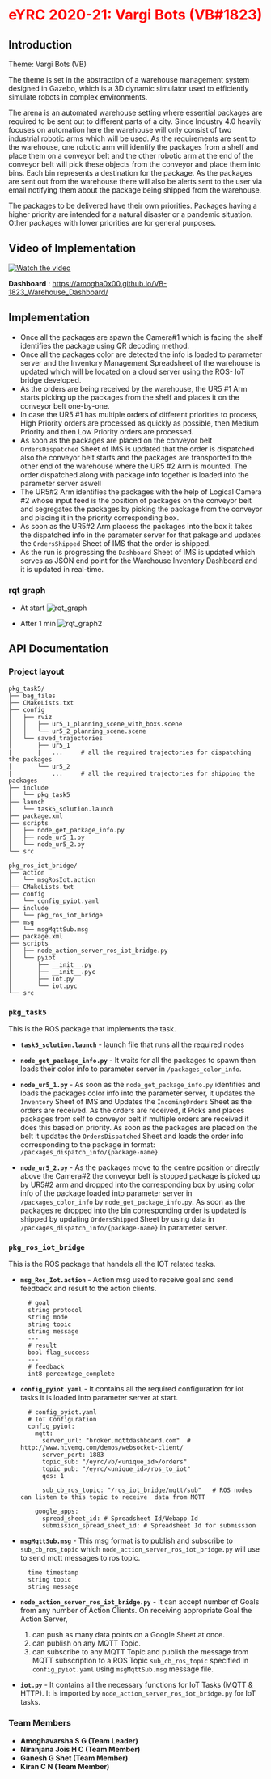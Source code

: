 <h1 style="color: red"> <strong>eYRC 2020-21: Vargi Bots (VB#1823) </strong></h1>

## **Introduction**

Theme: Vargi Bots (VB)

The theme is set in the abstraction of a warehouse management system designed in Gazebo, which is a 3D dynamic simulator used to efficiently simulate robots in complex environments.

The arena is an automated warehouse setting where essential packages are required to be sent out to different parts of a city. Since Industry 4.0 heavily focuses on automation here the warehouse will only consist of two industrial robotic arms which will be used. As the requirements are sent to the warehouse, one robotic arm will identify the packages from a shelf and place them on a conveyor belt and the other robotic arm at the end of the conveyor belt will pick these objects from the conveyor and place them into bins. Each bin represents a destination for the package. As the packages are sent out from the warehouse there will also be alerts sent to the user via email notifying them about the package being shipped from the warehouse.

The packages to be delivered have their own priorities. Packages having a higher priority are intended for a natural disaster or a pandemic situation. Other packages with lower priorities are for general purposes.

## **Video of Implementation**

[![Watch the video](https://img.youtube.com/vi/BlTF1MuH6QU/maxresdefault.jpg)](https://youtu.be/BlTF1MuH6QU)

**Dashboard** : https://amogha0x00.github.io/VB-1823_Warehouse_Dashboard/
## **Implementation**

* Once all the packages are spawn the Camera#1 which is facing the shelf identifies the package using QR decoding method.
* Once all the packages color are detected the info is loaded to parameter server and the Inventory Management Spreadsheet of the warehouse is updated 
  which will be located on a cloud server using the ROS- IoT bridge developed.
* As the orders are being received by the warehouse, the UR5 #1 Arm starts picking up the packages from the shelf and places it on the conveyor belt one-by-one.
* In case the UR5 #1 has multiple orders of different priorities to process, High Priority orders are processed as quickly as possible,
  then Medium Priority and then Low Priority orders are processed.
* As soon as the packages are placed on the conveyor belt `OrdersDispatched` Sheet of IMS is updated that the order is dispatched also the conveyor belt starts
  and the packages are transported to the other end of the warehouse where the UR5 #2 Arm is mounted. The order dispatched along with package info together is
  loaded into the parameter server aswell
* The UR5#2 Arm identifies the packages with the help of Logical Camera #2 whose input feed is the position of packages on the conveyor belt and segregates the packages
  by picking the package from the conveyor and placing it in the priority corresponding box. 
* As soon as the UR5#2 Arm placess the packages into the box it takes the dispatched info in the parameter server for that pakage and updates the `OrdersShipped` Sheet
  of IMS that the order is shipped.
* As the run is progressing the `Dashboard` Sheet of IMS is updated which serves as JSON end point for the Warehouse Inventory Dashboard and it is updated in real-time.

### **rqt graph**
* At start
![rqt_graph](rosgraph.png)

* After 1 min
![rqt_graph2](rosgraph2.png)


## **API Documentation**

### Project layout

    pkg_task5/
    ├── bag_files
    ├── CMakeLists.txt
    ├── config
    │   ├── rviz
    │   │   ├── ur5_1_planning_scene_with_boxs.scene
    │   │   └── ur5_2_planning_scene.scene
    │   └── saved_trajectories
    │       ├── ur5_1
    |       |   ...     # all the required trajectories for dispatching the packages
    │       └── ur5_2
    |           ...     # all the required trajectories for shipping the packages
    ├── include
    │   └── pkg_task5
    ├── launch
    │   └── task5_solution.launch
    ├── package.xml
    ├── scripts
    │   ├── node_get_package_info.py
    │   ├── node_ur5_1.py
    │   └── node_ur5_2.py
    └── src

    pkg_ros_iot_bridge/
    ├── action
    │   └── msgRosIot.action
    ├── CMakeLists.txt
    ├── config
    │   └── config_pyiot.yaml
    ├── include
    │   └── pkg_ros_iot_bridge
    ├── msg
    │   └── msgMqttSub.msg
    ├── package.xml
    ├── scripts
    │   ├── node_action_server_ros_iot_bridge.py
    │   └── pyiot
    │       ├── __init__.py
    │       ├── __init__.pyc
    │       ├── iot.py
    │       └── iot.pyc
    └── src

### **`pkg_task5`**
This is the ROS package that implements the task.

* **`task5_solution.launch`** - launch file that runs all the required nodes

* **`node_get_package_info.py`** - It waits for all the packages to spawn then loads their color info to parameter server in `/packages_color_info`.

* **`node_ur5_1.py`** - As soon as the `node_get_package_info.py` identifies and loads the packages color info into the parameter server,
  it updates the `Inventory` Sheet of IMS and Updates the `IncomingOrders` Sheet as the orders are received. As the orders are received, it
  Picks and places packages from self to conveyor belt if multiple orders are received it does this based on priority. As soon as the packages
  are placed on the belt it updates the `OrdersDispatched` Sheet and loads the order info corresponding to the package in format: `/packages_dispatch_info/{package-name}`

* **`node_ur5_2.py`** - As the packages move to the centre position or directly above the Camera#2 the conveyor belt is stopped package is picked up by UR5#2 arm and
  dropped into the corresponding box by using color info of the package loaded into parameter server in `/packages_color_info` by `node_get_package_info.py`.
  As soon as the packages re dropped into the bin corresponding order is updated is shipped by updating `OrdersShipped` Sheet by using data in 
  `/packages_dispatch_info/{package-name}` in parameter server.

### **`pkg_ros_iot_bridge`**

This is the ROS package that handels all the IOT related tasks.

* **`msg_Ros_Iot.action`** - Action msg used to receive goal and send feedback and result to the action clients.

        # goal
        string protocol
        string mode
        string topic
        string message
        ---
        # result
        bool flag_success
        ---
        # feedback
        int8 percentage_complete
    
* **`config_pyiot.yaml`** - It contains all the required configuration for iot tasks it is loaded into parameter server at start.

        # config_pyiot.yaml 
        # IoT Configuration
        config_pyiot:
          mqtt:
            server_url: "broker.mqttdashboard.com"  # http://www.hivemq.com/demos/websocket-client/
            server_port: 1883
            topic_sub: "/eyrc/vb/<unique_id>/orders"
            topic_pub: "/eyrc/<unique_id>/ros_to_iot"
            qos: 1

            sub_cb_ros_topic: "/ros_iot_bridge/mqtt/sub"   # ROS nodes can listen to this topic to receive  data from MQTT

          google_apps:
            spread_sheet_id: # Spreadsheet Id/Webapp Id
            submission_spread_sheet_id: # Spreadsheet Id for submission

* **`msgMqttSub.msg`** - This msg format is to publish and subscribe to `sub_cb_ros_topic` which `node_action_server_ros_iot_bridge.py` will use to send mqtt messages to ros topic.  
        
        time timestamp
        string topic
        string message

* **`node_action_server_ros_iot_bridge.py`** - It can accept number of Goals from any number of Action Clients. On receiving appropriate Goal the Action Server,

    1. can push as many data points on a Google Sheet at once.
    2. can publish on any MQTT Topic.
    3. can subscribe to any MQTT Topic and publish the message from MQTT subscription to a ROS Topic `sub_cb_ros_topic` specified in `config_pyiot.yaml` using `msgMqttSub.msg` message file.

* **`iot.py`** - It contains all the necessary functions for IoT Tasks (MQTT & HTTP). It is imported by `node_action_server_ros_iot_bridge.py` for IoT tasks.

### **Team Members**

   * **Amoghavarsha S G (Team Leader)**
   * **Niranjana Jois H C (Team Member)**
   * **Ganesh G Shet (Team Member)**
   * **Kiran C N (Team Member)**
